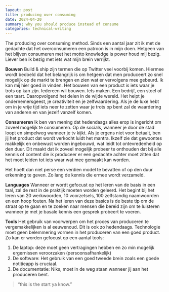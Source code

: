 ```yaml
---
layout: post
title: producing over consuming
date: 2024-04-20
summary: why you should produce instead of consume
categories: technical-writing
---
```



The producing over consuming method. Sinds een aantal jaar zit ik met de gedachte dat het overconsumeren een patroon is in mijn doen. Hetgeen van het blijven consumeren met het motto knowledge is power houd mij bezig. Liever ben ik bezig met iets wat mijn brein verrijkt.

**Bouwen**
Build & ship zijn termen die op Twitter veel voorbij komen. Hiermee wordt bedoeld dat het belangrijk is om hetgeen dat men produceert zo snel mogelijk op de markt te brengen en zien wat er vervolgens mee gebeurd. Ik kan mij hier goed in vinden. Het bouwen van een product is iets waar je trots op kan zijn. Iedereen wil bouwen. Iets maken. Een bedrijf, een stoel of een taart. Daaropvolgend het delen in de wijde wereld. Het helpt je ondernemersgeest, je creativiteit en je zelfwaardering. Als je de luxe hebt om in je vrije tijd iets neer te zetten waar je trots op bent zal de waardering van anderen en van jezelf vanzelf komen. 

**Consumeren**
Ik ben van mening dat hedendaags alles erop is ingericht om zoveel mogelijk te consumeren. Op de socials, wanneer je door de stad loopt en simpelweg wanneer je tv kijkt. Als je ergens niet voor betaalt, ben jij het product dat wordt verkocht luidt het mantra. Ikzelf zie dat gewoontes makkelijk en onbewust worden ingebouwd, wat leidt tot ontevredenheid op den duur. Dit maakt dat ik zoveel mogelijk probeer te onthouden dat bij alle kennis of content die ik produceer er een gedachte achter moet zitten dat het moet leiden tot iets waar wat mee gemaakt kan worden.

Het hoeft dan niet perse een verdien model te bevatten of op den duur erkenning te geven. Zo lang de kennis die ermee wordt verzameld.

**Languages**
Wanneer er wordt gefocust op het leren van de basis in een taal, zal de rest in de praktijk moeten worden geleerd. Het begint bij het leren van 20 werkwoorden, 10 voorzetsels, 100 zelfstandig naamwoorden en een hoop fouten. Na het leren van deze basics is de beste tip om de straat op te gaan en te zoeken naar mensen die bereid zijn om te luisteren wanneer je met je basale kennis een gesprek probeert te voeren. 

**Tools**
Het gebruik van voorwerpen om het proces van produceren te vergemakkelijken is al eeuwenoud. Dit is ook zo hedendaags. Technologie moet geen belemmering vormen in het produceren van een goed product. Zo kan er worden gefocust op een aantal tools:

1. De laptop: deze moet geen vertragingen hebben en zo min mogelijk ergernissen veroorzaken (persoonsafhankelijk)
2. De software: Het gebruik van een goed tweede brein zoals een goede notitieapp is cruciaal.
3. De documentatie: Niks, moet in de weg staan wanneer jij aan het produceren bent. 


> “this is the start ya know.”

